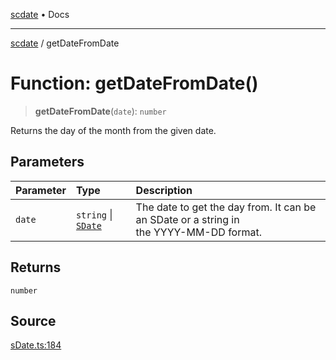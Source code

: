 [scdate](../README.md) • Docs

---

[scdate](../README.md) / getDateFromDate

# Function: getDateFromDate()

> **getDateFromDate**(`date`): `number`

Returns the day of the month from the given date.

## Parameters

| Parameter | Type                                       | Description                                                                                 |
| :-------- | :----------------------------------------- | :------------------------------------------------------------------------------------------ |
| `date`    | `string` \| [`SDate`](../classes/SDate.md) | The date to get the day from. It can be an SDate or a string in<br />the YYYY-MM-DD format. |

## Returns

`number`

## Source

[sDate.ts:184](https://github.com/ericvera/scdate/blob/26a0ee551696abb8d0e853bcc8b83fccd84ac8ae/src/sDate.ts#L184)
